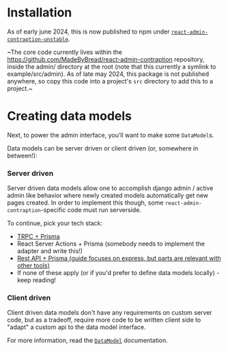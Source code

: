 # Installation
As of early june 2024, this is now published to npm under [`react-admin-contraption-unstable`](https://npmjs.com/react-admin-contraption-unstable).

~The core code currently lives within the https://github.com/MadeByBread/react-admin-contraption
repository, inside the admin/ directory at the root (note that this currently a symlink to
example/src/admin). As of late may 2024, this package is not published anywhere, so copy this code
into a project's `src` directory to add this to a project.~

# Creating data models
Next, to power the admin interface, you'll want to make some `DataModel`s.

Data models can be server driven or client driven (or, somewhere in between!):

### Server driven 
Server driven data models allow one to accomplish django admin / active admin like behavior where
newly created models automatically get new pages created. In order to implement this though, some
`react-admin-contraption`-specific code must run serverside.

To continue, pick your tech stack:
- [TRPC + Prisma](./trpc-prisma.md)
- React Server Actions + Prisma (somebody needs to implement the adapter and write this!)
- [Rest API + Prisma (guide focuses on express, but parts are relevant with other tools)](./rest.md)
- If none of these apply (or if you'd prefer to define data models locally) - keep reading!

### Client driven
Client driven data models don't have any requirements on custom server code, but as a tradeoff,
require more code to be written client side to "adapt" a custom api to the data model interface.

For more information, read the [`DataModel`](../data-models/DataModel.md) documentation.
